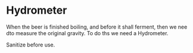 # Hydrometer
When the beer is finished boiling, and before it shall ferment, then we nee dto measure the original gravity.
To do ths we need a Hydrometer.

Sanitize before use.